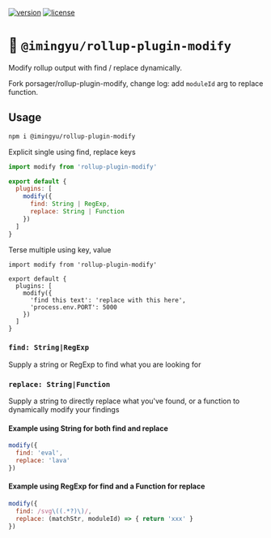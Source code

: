 [![version](https://img.shields.io/npm/v/rollup-plugin-modify.svg)]()  [![license](https://img.shields.io/github/license/porsager/rollup-plugin-modify.svg)]()

# 🔎 `@imingyu/rollup-plugin-modify`

Modify rollup output with find / replace dynamically.

Fork porsager/rollup-plugin-modify, change log: add `moduleId` arg to replace function.

## Usage

```bash
npm i @imingyu/rollup-plugin-modify
```

Explicit single using find, replace keys
```js
import modify from 'rollup-plugin-modify'

export default {
  plugins: [
    modify({
      find: String | RegExp,
      replace: String | Function
    })
  ]
}
```

Terse multiple using key, value
```
import modify from 'rollup-plugin-modify'

export default {
  plugins: [
    modify({
      'find this text': 'replace with this here',
      'process.env.PORT': 5000
    })
  ]
}
```

### `find: String|RegExp`

Supply a string or RegExp to find what you are looking for

### `replace: String|Function`

Supply a string to directly replace what you've found, or a function to dynamically modify your findings

#### Example using String for both find and replace

```js
modify({
  find: 'eval',
  replace: 'lava'
})
```

#### Example using RegExp for find and a Function for replace

```js
modify({
  find: /svg\((.*?)\)/,
  replace: (matchStr, moduleId) => { return 'xxx' }
})
```

